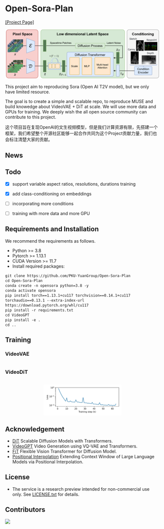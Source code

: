 # Open-Sora-Plan

[[Project Page]]()

![The architecture of Open-Sora-Plan](assets/framework.jpg)

This project aim to reproducing Sora (Open AI T2V model), but we only have limited resource.

The goal is to create a simple and scalable repo, to reproduce MUSE and build knowedge about VideoVAE + DiT at scale. We will use more data and GPUs for training.  We deeply wish the all open source community can contribute to this project.

这个项目旨在复现OpenAI的文生视频模型，但是我们计算资源有限，先搭建一个框架，我们希望整个开源社区能够一起合作共同为这个Project贡献力量，我们也会标注清楚大家的贡献。

## News

## Todo

- [x] support variable aspect ratios, resolutions, durations training
- [x] add class-conditioning on embeddings

- [ ] incorporating more conditions
- [ ] training with more data and more GPU


## Requirements and Installation

We recommend the requirements as follows.

* Python >= 3.8
* Pytorch >= 1.13.1
* CUDA Version >= 11.7
* Install required packages:

```
git clone https://github.com/PKU-YuanGroup/Open-Sora-Plan
cd Open-Sora-Plan
conda create -n opensora python=3.8 -y
conda activate opensora
pip install torch==1.13.1+cu117 torchvision==0.14.1+cu117 torchaudio==0.13.1 --extra-index-url https://download.pytorch.org/whl/cu117
pip install -r requirements.txt
cd VideoGPT
pip install -e .
cd ..
```

## Training

### VideoVAE

```
```

### VideoDiT
```

```

<p align="center">
<img src="assets/loss.jpg" width=50%>
</p>

## Acknowledgement
* [DiT](https://github.com/facebookresearch/DiT/tree/main) Scalable Diffusion Models with Transformers.
* [VideoGPT](https://github.com/wilson1yan/VideoGPT) Video Generation using VQ-VAE and Transformers.
* [FiT](https://github.com/whlzy/Fi) Flexible Vision Transformer for Diffusion Model.
* [Positional Interpolation](https://arxiv.org/abs/2306.15595) Extending Context Window of Large Language Models via Positional Interpolation.

## License
* The service is a research preview intended for non-commercial use only. See [LICENSE.txt](LICENSE.txt) for details.

## Contributors

<a href="https://github.com/PKU-YuanGroup/Open-Sora-Plan/graphs/contributors">
  <img src="https://contrib.rocks/image?repo=PKU-YuanGroup/Open-Sora-Plan" />
</a>
